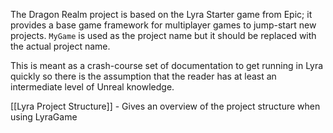The Dragon Realm project is based on the Lyra Starter game from Epic; it provides a base game framework for multiplayer games to jump-start new projects. `MyGame` is used as the project name but it should be replaced with the actual project name.

This is meant as a crash-course set of documentation to get running in Lyra quickly so there is the assumption that the reader has at least an intermediate level of Unreal knowledge.

[[Lyra Project Structure]] - Gives an overview of the project structure when using LyraGame

